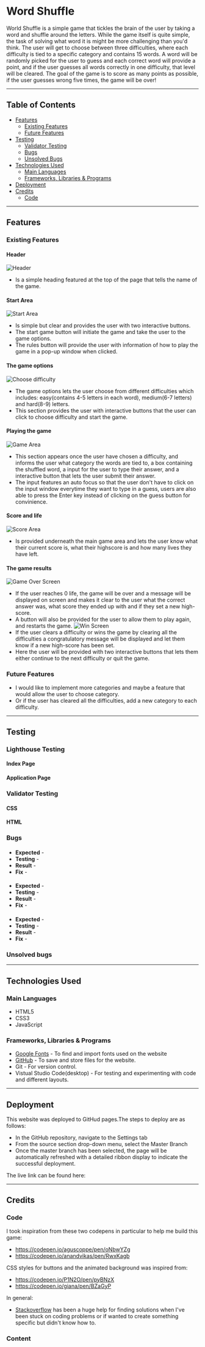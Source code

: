# Word Shuffle

World Shuffle is a simple game that tickles the brain of the user by taking a word and shuffle around the letters.
While the game itself is quite simple, the task of solving what word it is might be more challenging than you'd think.
The user will get to choose between three difficulties, where each difficulty is tied to a specific category and contains
15 words.
A word will be randomly picked for the user to guess and each correct word will provide a point, and if the 
user guesses all words correctly in one difficulty, that level will be cleared.
The goal of the game is to score as many points as possible, if the user guesses wrong five times, the game will be over!


- - - 

## Table of Contents

* [Features](#features)
    * [Existing Features](#existing-features)
    * [Future Features](#future-features)
* [Testing](#testing)
    * [Validator Testing](#validator-testing)
    * [Bugs](#bugs)
    * [Unsolved Bugs](#unsolved-bugs)
* [Technologies Used](#technologies-used)
  * [Main Languages](#main-languages)
  * [Frameworks, Libraries & Programs](#frameworks-libraries--programs)
* [Deployment](#deployment)
* [Credits](#credits)
  * [Code](#code)

  
- - - 


## Features

### Existing Features

#### Header
![Header](assets/readme-images/word-shuffle.png)
  * Is a simple heading featured at the top of the page that tells the name of the game.

#### Start Area
![Start Area](assets/readme-images/startgame-area.png)
  * Is simple but clear and provides the user with two interactive buttons.
  * The start game button will initiate the game and take the user to the game options.
  * The rules button will provide the user with information of how to play the game in a pop-up window when clicked.

#### The game options
![Choose difficulty](assets/readme-images/choose-difficulty.png)
  * The game options lets the user choose from different difficulties which includes: easy(contains 4-5 letters in each word), medium(6-7 letters) and hard(8-9) letters.
  * This section provides the user with interactive buttons that the user can click to choose difficulty and start the game.

#### Playing the game
![Game Area](assets/readme-images/game-area.png)
  * This section appears once the user have chosen a difficulty, and informs the user what category the words are tied to,
  a box containing the shuffled word, a input for the user to type their answer, and a interactive button that lets the user 
  submit their answer.
  * The input features an auto focus so that the user don't have to click on the input window everytime they want to type
  in a guess, users are also able to press the Enter key instead of clicking on the guess button for convinience.

#### Score and life 
![Score Area](assets/readme-images/score-area.png)
  * Is provided underneath the main game area and lets the user know what their current score is, what their highscore is and how many lives they have left.

#### The game results
![Game Over Screen](assets/readme-images/lose-message.png)
  * If the user reaches 0 life, the game will be over and a message will be displayed on screen and makes it clear to the user what the correct answer was, what score they ended up with and if they set a new high-score.
  * A button will also be provided for the user to allow them to play again, and restarts the game.
  ![Win Screen](assets/readme-images/win-message.png)
  * If the user clears a difficulty or wins the game by clearing all the difficulties a congratulatory message will be displayed and let them know if a new high-score has been set.
  * Here the user will be provided with two interactive buttons that lets them either continue to the next difficulty or quit the game.


### Future Features
  * I would like to implement more categories and maybe a feature that would allow the user to choose category.
  * Or if the user has cleared all the difficulties, add a new category to each difficulty.

---

## Testing


### Lighthouse Testing


#### Index Page


#### Application Page


### Validator Testing


#### CSS


#### HTML



### Bugs

#### 
  * **Expected** - 
  * **Testing** - 
  * **Result** - 
  * **Fix** - 

  #### 
  * **Expected** -
  * **Testing** - 
  * **Result** - 
  * **Fix** - 

  #### 
  * **Expected** - 
  * **Testing** - 
  * **Result** - 
  * **Fix** - 

### Unsolved bugs
 
---

## Technologies Used

### Main Languages
  * HTML5
  * CSS3
  * JavaScript

### Frameworks, Libraries & Programs
  * [Google Fonts](https://fonts.google.com/) - To find and import fonts used on the website
  * [GitHub](https://github.com/) - To save and store files for the website.
  * Git - For version control.
  * Vistual Studio Code(desktop) - For testing and experimenting with code and different layouts. 

---

## Deployment

This website was deployed to GitHud pages.The steps to deploy are as follows:
  * In the GitHub repository, navigate to the Settings tab
  * From the source section drop-down menu, select the Master Branch
  * Once the master branch has been selected, the page will be automatically   refreshed with a detailed ribbon display to indicate the successful deployment.

  The live link can be found here: 

---

## Credits

### Code

I took inspiration from these two codepens in particular to help me build this game:
  * https://codepen.io/aguscoppe/pen/oNbwYZg
  * https://codepen.io/anandvikas/pen/RwxKagb

CSS styles for buttons and the animated background was inspired from:
  * https://codepen.io/P1N2O/pen/pyBNzX
  * https://codepen.io/giana/pen/BZaGyP
   
   In general:
  * [Stackoverflow](https://stackoverflow.com/) has been a huge help for finding solutions when I've been stuck on coding problems or if wanted to create something specific but didn't know how to.



### Content
